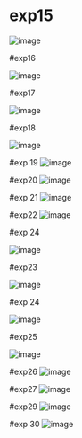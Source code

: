 # exp15

![image](https://github.com/Mahishaw/TOC/assets/117896534/d778cc5e-6bbb-4b1c-9f62-0ce7f0c9e1b5)

#exp16

![image](https://github.com/Mahishaw/TOC/assets/117896534/c4296777-4506-498a-8ba0-303dc626d0b0)

#exp17

![image](https://github.com/Mahishaw/TOC/assets/117896534/f4e11a16-e6ef-4315-823c-961814b5ac90)


#exp18

![image](https://github.com/Mahishaw/TOC/assets/117896534/897ac60a-2762-4bef-9cf5-75b3aeebb1e3)


#exp 19
![image](https://github.com/Mahishaw/TOC/assets/117896534/50fea83a-c616-4b9d-8863-c5c03e9f613d)


#exp20
![image](https://github.com/Mahishaw/TOC/assets/117896534/4864d659-10cf-4765-983f-50d362856d6d)

#exp 21
![image](https://github.com/Mahishaw/TOC/assets/117896534/be71e4d8-3fb4-4129-9983-910c4733e6fc)

#exp22
![image](https://github.com/Mahishaw/TOC/assets/117896534/e13683ee-bffc-4f5f-99fa-abf87ee08c3f)

#exp 24

![image](https://github.com/Mahishaw/TOC/assets/117896534/1452c7d0-8dae-43e3-8ac1-ad9c1aec8696)


#exp23

![image](https://github.com/Mahishaw/TOC/assets/117896534/d9872e83-a3a6-454c-a0a3-a0f7463e89f6)

#exp 24

![image](https://github.com/Mahishaw/TOC/assets/117896534/472215f6-0566-4b06-9d3d-73c9754e537d)

#exp25

![image](https://github.com/Mahishaw/TOC/assets/117896534/cbc9bc23-b670-46b0-ab1c-e311c43f7330)

#exp26
![image](https://github.com/Mahishaw/TOC/assets/117896534/f74673d6-c57e-4e1e-8ff9-2e187e66eeda)

#exp27
![image](https://github.com/Mahishaw/TOC/assets/117896534/39ce21fa-4327-4f14-b7f3-e5cf8731354e)

#exp29
![image](https://github.com/Mahishaw/TOC/assets/117896534/48c28628-79fb-40d2-b04e-b3e064e25557)


#exp 30
![image](https://github.com/Mahishaw/TOC/assets/117896534/ac41edd6-0f2a-418e-9949-e1f58a98fc61)














